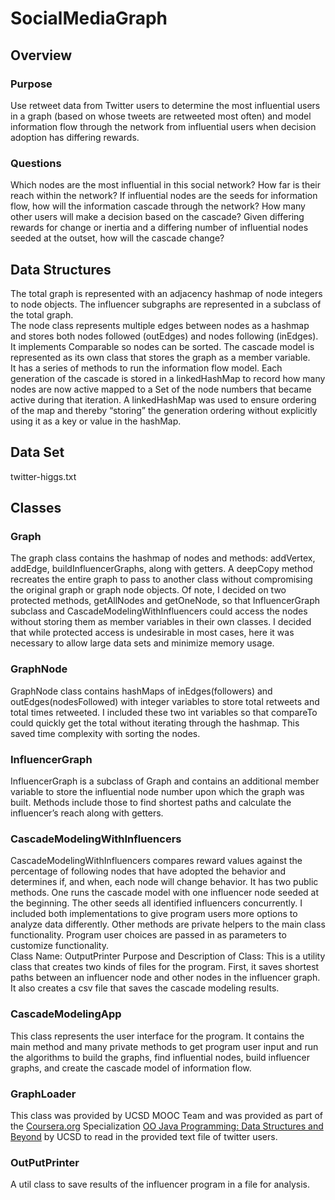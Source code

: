 # SocialMediaGraph

## Overview
### Purpose
Use retweet data from Twitter users to determine the most influential users in a graph (based on whose tweets are retweeted most often) and model information flow through the network from influential users when decision adoption has differing rewards.

### Questions
Which nodes are the most influential in this social network? How far is their reach within the network? If influential nodes are the seeds for information flow, how will the information cascade through the network?  How many other users will make a decision based on the cascade? Given differing rewards for change or inertia and a differing number of influential nodes seeded at the outset, how will the cascade change?

## Data Structures
The total graph is represented with an adjacency hashmap of node integers to node objects. 
The influencer subgraphs are represented in a subclass of the total graph.  
The node class represents multiple edges between nodes as a hashmap and stores both nodes followed (outEdges) and nodes following (inEdges).  It implements Comparable so nodes can be sorted.
The cascade model is represented as its own class that stores the graph as a member variable.  
It has a series of methods to run the information flow model.  Each generation of the cascade is stored in a linkedHashMap to record how many nodes are now active mapped to a Set of the node numbers that became active during that iteration.  A linkedHashMap was used to ensure ordering of the map and thereby “storing” the generation ordering without explicitly using it as a key or value in the hashMap.

## Data Set
twitter-higgs.txt

## Classes
### Graph
The graph class contains the hashmap of nodes and methods: addVertex, addEdge, buildInfluencerGraphs, along with getters.  A deepCopy method recreates the entire graph to pass to another class without compromising the original graph or graph node objects.  Of note, I decided on two protected methods, getAllNodes and getOneNode, so that InfluencerGraph subclass and CascadeModelingWithInfluencers could access the nodes without storing them as member variables in their own classes.  I decided that while protected access is undesirable in most cases, here it was necessary to allow large data sets and minimize memory usage.

### GraphNode
GraphNode class contains hashMaps of inEdges(followers) and outEdges(nodesFollowed) with integer variables to store total retweets and total times retweeted.  I included these two int variables so that compareTo could quickly get the total without iterating through the hashmap.  This saved time complexity with sorting the nodes.

### InfluencerGraph
InfluencerGraph is a subclass of Graph and contains an additional member variable to store the influential node number upon which the graph was built.  Methods include those to find shortest paths and calculate the influencer’s reach along with getters.

### CascadeModelingWithInfluencers
CascadeModelingWithInfluencers compares reward values against the percentage of following nodes that have adopted the behavior and determines if, and when, each node will change behavior.  It has two public methods.  One runs the cascade model with one influencer node seeded at the beginning.  The other seeds all identified influencers concurrently.  I included both implementations to give program users more options to analyze data differently.  Other methods are private helpers to the main class functionality.  Program user choices are passed in as parameters to customize functionality.  
Class Name: OutputPrinter
Purpose and Description of Class: This is a utility class that creates two kinds of files for the program.  First, it saves shortest paths between an influencer node and other nodes in the influencer graph.  It also creates a csv file that saves the cascade modeling results.  

### CascadeModelingApp
This class represents the user interface for the program.  It contains the main method and many private methods to get program user input and run the algorithms to build the graphs, find influential nodes, build influencer graphs, and create the cascade model of information flow.

### GraphLoader
This class was provided by UCSD MOOC Team and was provided as part of the <a href = "coursera.org">Coursera.org</a> Specialization <a href = "https://www.coursera.org/specializations/java-object-oriented"> OO Java Programming: Data Structures and Beyond</a> by UCSD to read in the provided text file of twitter users.
  
### OutPutPrinter
A util class to save results of the influencer program in a file for analysis.

